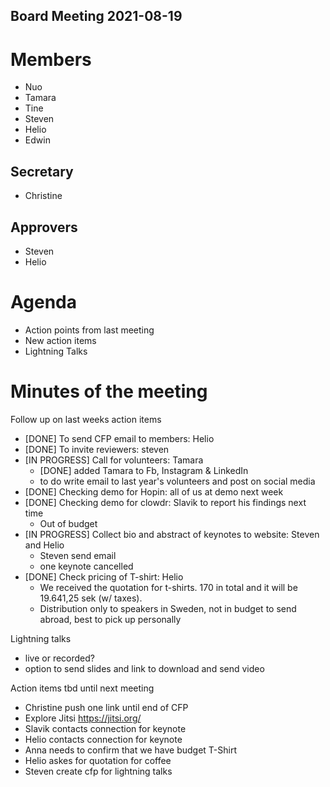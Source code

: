 Board Meeting 2021-08-19
------------------------

# Members
* Nuo
* Tamara
* Tine
* Steven
* Helio
* Edwin

## Secretary
* Christine

## Approvers
* Steven
* Helio

# Agenda
- Action points from last meeting
- New action items
- Lightning Talks

# Minutes of the meeting

Follow up on last weeks action items
* [DONE] To send CFP email to members: Helio
* [DONE] To invite reviewers: steven
* [IN PROGRESS] Call for volunteers: Tamara
    * [DONE] added Tamara to Fb, Instagram & LinkedIn
    * to do write email to last year's volunteers and post on social media
* [DONE] Checking demo for Hopin: all of us at demo next week
* [DONE] Checking demo for clowdr: Slavik to report his findings next time
    * Out of budget    
* [IN PROGRESS] Collect bio and abstract of keynotes to website: Steven and Helio
    * Steven send email 
    * one keynote cancelled
* [DONE] Check pricing of T-shirt: Helio
    * We received the quotation for t-shirts. 170 in total and it will be 19.641,25 sek (w/ taxes).
    * Distribution only to speakers in Sweden, not in budget to send abroad, best to pick up personally

Lightning talks
* live or recorded?
* option to send slides and link to download and send video

Action items tbd until next meeting
* Christine push one link until end of CFP
* Explore Jitsi https://jitsi.org/
* Slavik contacts connection for keynote 
* Helio contacts connection for keynote 
* Anna needs to confirm that we have budget T-Shirt 
* Helio askes for quotation for coffee
* Steven create cfp for lightning talks 
